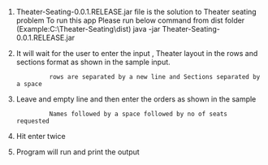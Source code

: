 1. Theater-Seating-0.0.1.RELEASE.jar file is the solution to Theater seating problem
To run this app Please run below command from dist folder (Example:C:\Theater-Seating\dist\)
java -jar Theater-Seating-0.0.1.RELEASE.jar

2. It will wait for the user to enter the input , Theater layout in the rows and sections format as shown in the sample input.

                rows are separated by a new line and Sections separated by a space

3. Leave and empty line and then enter the orders as shown in the sample           

                Names followed by a space followed by no of seats requested

4. Hit enter twice

5. Program will run and print the output